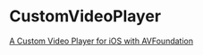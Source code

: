 # CustomVideoPlayer

[A Custom Video Player for iOS with AVFoundation](http://binarymosaic.com/custom-video-player-for-ios-with-avfoundation/)

